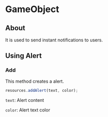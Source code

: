 # GameObject
## About
It is used to send instant notifications to users.

## Using Alert
### Add
This method creates a alert.
```javascript
resources.addAlert(text, color);
```
`text`: Alert content

`color`: Alert text color
